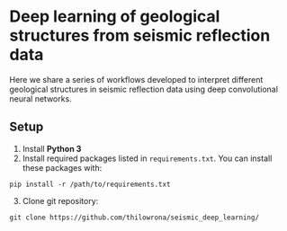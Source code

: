 # Deep learning of geological structures from seismic reflection data

Here we share a series of workflows developed to interpret different geological structures in seismic reflection data using deep convolutional neural networks.

## Setup
1. Install **Python 3**
2. Install required packages listed in ```requirements.txt```. You can install these packages with:

``` pip install -r /path/to/requirements.txt ```

3. Clone git repository:

```git clone https://github.com/thilowrona/seismic_deep_learning/```
